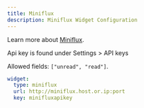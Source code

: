 ```yaml
---
title: Miniflux
description: Miniflux Widget Configuration
---
```


Learn more about [Miniflux](https://github.com/miniflux/v2).

Api key is found under Settings > API keys

Allowed fields: `["unread", "read"]`.

```yaml
widget:
  type: miniflux
  url: http://miniflux.host.or.ip:port
  key: minifluxapikey
```
